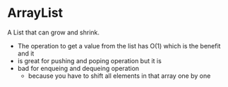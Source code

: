 # ArrayList

A List that can grow and shrink.

- The operation to get a value from the list has O(1) which is the benefit and it
- is great for pushing and poping operation but it is
- bad for enqueing and dequeing operation
  - because you have to shift all elements in that array one by one
